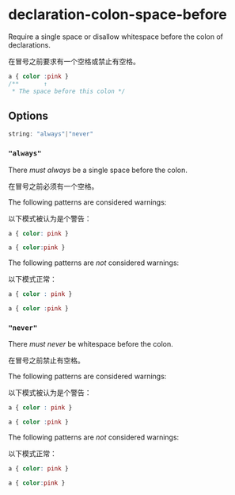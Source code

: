 # declaration-colon-space-before

Require a single space or disallow whitespace before the colon of declarations.

在冒号之前要求有一个空格或禁止有空格。

```css
a { color :pink }
/**       ↑
 * The space before this colon */
```

## Options

```js
string: "always"|"never"
```

### `"always"`

There *must always* be a single space before the colon.

在冒号之前必须有一个空格。

The following patterns are considered warnings:

以下模式被认为是个警告：

```css
a { color: pink }
```

```css
a { color:pink }
```

The following patterns are *not* considered warnings:

以下模式正常：

```css
a { color : pink }
```

```css
a { color :pink }
```

### `"never"`

There *must never* be whitespace before the colon.

在冒号之前禁止有空格。

The following patterns are considered warnings:

以下模式被认为是个警告：

```css
a { color : pink }
```

```css
a { color :pink }
```

The following patterns are *not* considered warnings:

以下模式正常：

```css
a { color: pink }
```

```css
a { color:pink }
```
